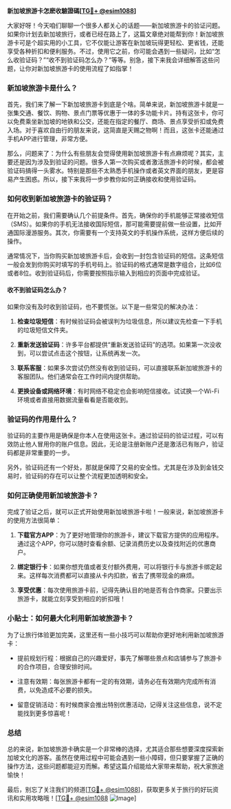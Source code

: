 **新加坡旅游卡怎麽收驗證碼[[TG💪+ @esim1088](https://t.me/s/esim1088)]**

大家好呀！今天咱们聊聊一个很多人都关心的话题——新加坡旅游卡的验证问题。如果你计划去新加坡旅行，或者已经在路上了，这篇文章绝对能帮到你！新加坡旅游卡可是个超实用的小工具，它不仅能让游客在新加坡玩得更轻松、更省钱，还能享受各种折扣和便利服务。不过，使用它之前，你可能会遇到一些疑问，比如“怎么收验证码？”“收不到验证码怎么办？”等等。别急，接下来我会详细解答这些问题，让你对新加坡旅游卡的使用流程了如指掌！

### 新加坡旅游卡是什么？

首先，我们来了解一下新加坡旅游卡到底是个啥。简单来说，新加坡旅游卡就是一张集交通、餐饮、购物、景点门票等优惠于一体的多功能卡片。持有这张卡，你可以免费乘坐新加坡的地铁和公交，还能在指定的餐厅、商场、景点享受折扣或免费入场。对于喜欢自由行的朋友来说，这简直是天赐之物啊！而且，这张卡还能通过手机APP进行管理，非常方便。

那么，问题来了：为什么有些朋友会觉得使用新加坡旅游卡有点麻烦呢？其实，主要还是因为涉及到验证的问题。很多人第一次购买或者激活旅游卡的时候，都会被验证码搞得一头雾水。特别是那些不太熟悉手机操作或者英文界面的朋友，更是容易产生困惑。所以，接下来我将一步步教你如何正确接收和使用验证码。

### 如何收到新加坡旅游卡的验证码？

在开始之前，我们需要确认几个前提条件。首先，确保你的手机能够正常接收短信（SMS）。如果你的手机无法接收国际短信，那可能需要提前做一些设置，比如开通国际漫游服务。其次，你需要有一个支持英文的手机操作系统，这样方便后续的操作。

通常情况下，当你购买新加坡旅游卡后，会收到一封包含验证码的短信。这条短信一般会发到你购买时填写的手机号码上。验证码的格式通常是数字组合，比如6位或者8位。收到验证码后，你需要按照指示输入到相应的页面中完成验证。

#### 收不到验证码怎么办？

如果你没有及时收到验证码，也不要慌张。以下是一些常见的解决办法：

1. **检查垃圾短信**：有时候验证码会被误判为垃圾信息，所以建议先检查一下手机的垃圾短信文件夹。
   
2. **重新发送验证码**：许多平台都提供“重新发送验证码”的选项。如果第一次没收到，可以尝试点击这个按钮，让系统再发一次。

3. **联系客服**：如果多次尝试仍然没有收到验证码，可以直接联系新加坡旅游卡的客服团队。他们通常会在工作时间内提供帮助。

4. **更换设备或网络环境**：有时网络不稳定也会影响短信接收。试试换一个Wi-Fi环境或者直接用数据流量看看是否能收到。

### 验证码的作用是什么？

验证码的主要作用是确保是你本人在使用这张卡。通过验证码的验证过程，可以有效防止他人冒用你的账户信息。因此，无论是注册新账户还是激活已有账户，验证码都是非常重要的一步。

另外，验证码还有一个好处，那就是保障了交易的安全性。尤其是在涉及到金钱交易时，验证码的存在可以让整个流程更加透明和安全。

### 如何正确使用新加坡旅游卡？

完成了验证之后，就可以正式开始使用新加坡旅游卡啦！一般来说，新加坡旅游卡的使用方法很简单：

1. **下载官方APP**：为了更好地管理你的旅游卡，建议下载官方提供的应用程序。通过这个APP，你可以随时查看余额、记录消费历史以及查找附近的优惠商户。

2. **绑定银行卡**：如果你想充值或者支付额外费用，可以将银行卡与旅游卡绑定起来。这样每次消费都可以直接从卡内扣款，省去了携带现金的麻烦。

3. **享受优惠**：每次使用旅游卡前，记得先确认目的地是否有合作商家。只要出示旅游卡，就能立刻享受到相应的折扣哦！

### 小贴士：如何最大化利用新加坡旅游卡？

为了让旅行体验更加完美，这里还有一些小技巧可以帮助你更好地利用新加坡旅游卡：

- 提前规划行程：根据自己的兴趣爱好，事先了解哪些景点和店铺参与了旅游卡的合作项目，合理安排时间。
  
- 注意有效期：每张旅游卡都有一定的有效期，请务必在有效期内完成所有消费，以免造成不必要的损失。

- 留意促销活动：有时候商家会推出特别优惠活动，记得关注这些信息，说不定能找到更多惊喜呢！

### 总结

总的来说，新加坡旅游卡确实是一个非常棒的选择，尤其适合那些想要深度探索新加坡文化的游客。虽然在使用过程中可能会遇到一些小障碍，但只要掌握了正确的操作方法，这些问题都能迎刃而解。希望这篇介绍能给大家带来帮助，祝大家旅途愉快！

最后，别忘了关注我们的频道[[TG💪+ @esim1088](https://t.me/s/esim1088)]，获取更多关于旅行的好玩资讯和实用攻略哦！[[TG💪+ @esim1088](https://t.me/s/esim1088) ![Image](https://i.postimg.cc/4NQfJmqS/Snipaste-2025-05-13-00-14-12.png)]